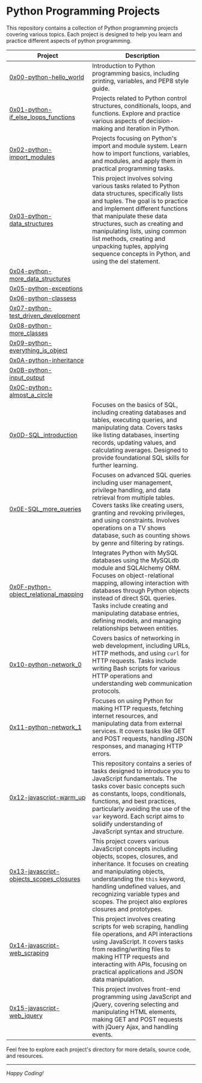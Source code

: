 # Python Programming Projects

This repository contains a collection of Python programming projects covering various topics. Each project is designed to help you learn and practice different aspects of python programming.

| Project | Description |
|---------|-------------|
| [0x00-python-hello_world](./0x00-python-hello_world) | Introduction to Python programming basics, including printing, variables, and PEP8 style guide. |
| [0x01-python-if_else_loops_functions](./0x01-python-if_else_loops_functions) | Projects related to Python control structures, conditionals, loops, and functions. Explore and practice various aspects of decision-making and iteration in Python. |
| [0x02-python-import_modules](./0x02-python-import_modules) | Projects focusing on Python's import and module system. Learn how to import functions, variables, and modules, and apply them in practical programming tasks. |
| [0x03-python-data_structures](./0x03-python-data_structures) | This project involves solving various tasks related to Python data structures, specifically lists and tuples. The goal is to practice and implement different functions that manipulate these data structures, such as creating and manipulating lists, using common list methods, creating and unpacking tuples, applying sequence concepts in Python, and using the del statement. |
| [0x04-python-more_data_structures](./0x04-python-more_data_structures) |  |
| [0x05-python-exceptions](./0x05-python-exceptions) |  |
| [0x06-python-classess](./0x06-python-classes) |  |
| [0x07-python-test_driven_development](./0x07-python-test_driven_development) |  |
| [0x08-python-more_classes](./0x08-python-more_classes) |  |
| [0x09-python-everything_is_object](./0x09-python-everything_is_object) |  |
| [0x0A-python-inheritance](./0x0A-python-inheritance) |  |
| [0x0B-python-input_output](./0x0B-python-input_output) |  |
| [0x0C-python-almost_a_circle](./0x0C-python-almost_a_circle) |  |
| [0x0D-SQL_introduction](./0x0D-SQL_introduction) | Focuses on the basics of SQL, including creating databases and tables, executing queries, and manipulating data. Covers tasks like listing databases, inserting records, updating values, and calculating averages. Designed to provide foundational SQL skills for further learning. |
| [0x0E-SQL_more_queries](./0x0E-SQL_more_queries) | Focuses on advanced SQL queries including user management, privilege handling, and data retrieval from multiple tables. Covers tasks like creating users, granting and revoking privileges, and using constraints. Involves operations on a TV shows database, such as counting shows by genre and filtering by ratings. |
| [0x0F-python-object_relational_mapping](./0x0F-python-object_relational_mapping) | Integrates Python with MySQL databases using the MySQLdb module and SQLAlchemy ORM. Focuses on object-relational mapping, allowing interaction with databases through Python objects instead of direct SQL queries. Tasks include creating and manipulating database entries, defining models, and managing relationships between entities. |
| [0x10-python-network_0](./0x10-python-network_0) | Covers basics of networking in web development, including URLs, HTTP methods, and using `curl` for HTTP requests. Tasks include writing Bash scripts for various HTTP operations and understanding web communication protocols. |
| [0x11-python-network_1](./0x11-python-network_1) | Focuses on using Python for making HTTP requests, fetching internet resources, and manipulating data from external services. It covers tasks like GET and POST requests, handling JSON responses, and managing HTTP errors. |
| [0x12-javascript-warm_up](./0x12-javascript-warm_up) | This repository contains a series of tasks designed to introduce you to JavaScript fundamentals. The tasks cover basic concepts such as constants, loops, conditionals, functions, and best practices, particularly avoiding the use of the `var` keyword. Each script aims to solidify understanding of JavaScript syntax and structure. |
| [0x13-javascript-objects_scopes_closures](./0x13-javascript-objects_scopes_closures) | This project covers various JavaScript concepts including objects, scopes, closures, and inheritance. It focuses on creating and manipulating objects, understanding the `this` keyword, handling undefined values, and recognizing variable types and scopes. The project also explores closures and prototypes. |
| [0x14-javascript-web_scraping](./0x14-javascript-web_scraping) | This project involves creating scripts for web scraping, handling file operations, and API interactions using JavaScript. It covers tasks from reading/writing files to making HTTP requests and interacting with APIs, focusing on practical applications and JSON data manipulation. |
| [0x15-javascript-web_jquery](./0x15-javascript-web_jquery) | This project involves front-end programming using JavaScript and jQuery, covering selecting and manipulating HTML elements, making GET and POST requests with jQuery Ajax, and handling events. |

Feel free to explore each project's directory for more details, source code, and resources.

---

_Happy Coding!_
